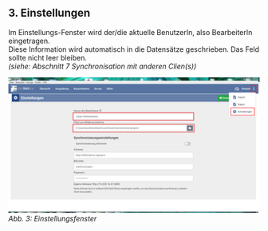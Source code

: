 ﻿## 3. Einstellungen

Im Einstellungs-Fenster wird der/die aktuelle BenutzerIn, also
BearbeiterIn eingetragen.\
Diese Information wird automatisch in die
Datensätze geschrieben. Das Feld sollte nicht leer bleiben.\
*(siehe: Abschnitt 7 Synchronisation mit anderen Clien(s))*

![handbuch_settings_01](images/handbuch_settings_01.PNG)
*Abb. 3: Einstellungsfenster*